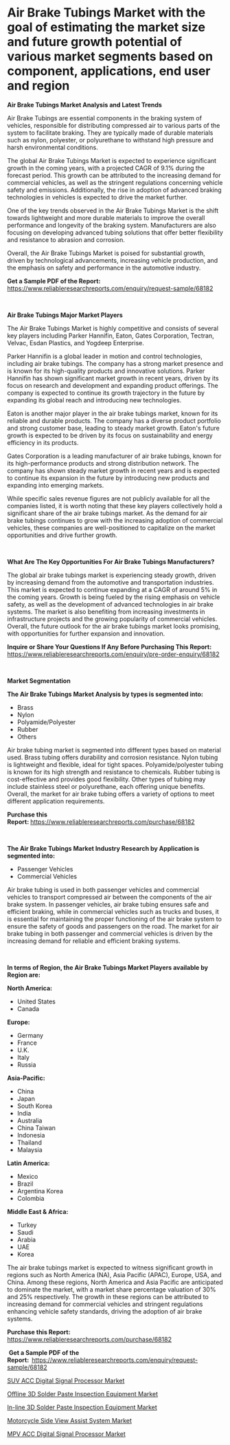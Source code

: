 <p><h1>Air Brake Tubings Market with the goal of estimating the market size and future growth potential of various market segments based on component, applications, end user and region</h1></p><p><strong>Air Brake Tubings Market Analysis and Latest Trends</strong></p>
<p><p>Air Brake Tubings are essential components in the braking system of vehicles, responsible for distributing compressed air to various parts of the system to facilitate braking. They are typically made of durable materials such as nylon, polyester, or polyurethane to withstand high pressure and harsh environmental conditions.</p><p>The global Air Brake Tubings Market is expected to experience significant growth in the coming years, with a projected CAGR of 9.1% during the forecast period. This growth can be attributed to the increasing demand for commercial vehicles, as well as the stringent regulations concerning vehicle safety and emissions. Additionally, the rise in adoption of advanced braking technologies in vehicles is expected to drive the market further.</p><p>One of the key trends observed in the Air Brake Tubings Market is the shift towards lightweight and more durable materials to improve the overall performance and longevity of the braking system. Manufacturers are also focusing on developing advanced tubing solutions that offer better flexibility and resistance to abrasion and corrosion.</p><p>Overall, the Air Brake Tubings Market is poised for substantial growth, driven by technological advancements, increasing vehicle production, and the emphasis on safety and performance in the automotive industry.</p></p>
<p><strong>Get a Sample PDF of the Report:&nbsp;</strong> <a href="https://www.reliableresearchreports.com/enquiry/request-sample/68182">https://www.reliableresearchreports.com/enquiry/request-sample/68182</a></p>
<p>&nbsp;</p>
<p><strong>Air Brake Tubings Major Market Players</strong></p>
<p><p>The Air Brake Tubings Market is highly competitive and consists of several key players including Parker Hannifin, Eaton, Gates Corporation, Tectran, Velvac, Esdan Plastics, and Yogdeep Enterprise. </p><p>Parker Hannifin is a global leader in motion and control technologies, including air brake tubings. The company has a strong market presence and is known for its high-quality products and innovative solutions. Parker Hannifin has shown significant market growth in recent years, driven by its focus on research and development and expanding product offerings. The company is expected to continue its growth trajectory in the future by expanding its global reach and introducing new technologies.</p><p>Eaton is another major player in the air brake tubings market, known for its reliable and durable products. The company has a diverse product portfolio and strong customer base, leading to steady market growth. Eaton's future growth is expected to be driven by its focus on sustainability and energy efficiency in its products.</p><p>Gates Corporation is a leading manufacturer of air brake tubings, known for its high-performance products and strong distribution network. The company has shown steady market growth in recent years and is expected to continue its expansion in the future by introducing new products and expanding into emerging markets.</p><p>While specific sales revenue figures are not publicly available for all the companies listed, it is worth noting that these key players collectively hold a significant share of the air brake tubings market. As the demand for air brake tubings continues to grow with the increasing adoption of commercial vehicles, these companies are well-positioned to capitalize on the market opportunities and drive further growth.</p></p>
<p>&nbsp;</p>
<p><strong>What Are The Key Opportunities For Air Brake Tubings Manufacturers?</strong></p>
<p><p>The global air brake tubings market is experiencing steady growth, driven by increasing demand from the automotive and transportation industries. This market is expected to continue expanding at a CAGR of around 5% in the coming years. Growth is being fueled by the rising emphasis on vehicle safety, as well as the development of advanced technologies in air brake systems. The market is also benefiting from increasing investments in infrastructure projects and the growing popularity of commercial vehicles. Overall, the future outlook for the air brake tubings market looks promising, with opportunities for further expansion and innovation.</p></p>
<p><strong>Inquire or Share Your Questions If Any Before Purchasing This Report:</strong> <a href="https://www.reliableresearchreports.com/enquiry/pre-order-enquiry/68182">https://www.reliableresearchreports.com/enquiry/pre-order-enquiry/68182</a></p>
<p>&nbsp;</p>
<p><strong>Market Segmentation</strong></p>
<p><strong>The Air Brake Tubings Market Analysis by types is segmented into:</strong></p>
<p><ul><li>Brass</li><li>Nylon</li><li>Polyamide/Polyester</li><li>Rubber</li><li>Others</li></ul></p>
<p><p>Air brake tubing market is segmented into different types based on material used. Brass tubing offers durability and corrosion resistance. Nylon tubing is lightweight and flexible, ideal for tight spaces. Polyamide/polyester tubing is known for its high strength and resistance to chemicals. Rubber tubing is cost-effective and provides good flexibility. Other types of tubing may include stainless steel or polyurethane, each offering unique benefits. Overall, the market for air brake tubing offers a variety of options to meet different application requirements.</p></p>
<p><strong>Purchase this Report:&nbsp;</strong><a href="https://www.reliableresearchreports.com/purchase/68182">https://www.reliableresearchreports.com/purchase/68182</a></p>
<p>&nbsp;</p>
<p><strong>The Air Brake Tubings Market Industry Research by Application is segmented into:</strong></p>
<p><ul><li>Passenger Vehicles</li><li>Commercial Vehicles</li></ul></p>
<p><p>Air brake tubing is used in both passenger vehicles and commercial vehicles to transport compressed air between the components of the air brake system. In passenger vehicles, air brake tubing ensures safe and efficient braking, while in commercial vehicles such as trucks and buses, it is essential for maintaining the proper functioning of the air brake system to ensure the safety of goods and passengers on the road. The market for air brake tubing in both passenger and commercial vehicles is driven by the increasing demand for reliable and efficient braking systems.</p></p>
<p>&nbsp;</p>
<p><strong>In terms of Region, the Air Brake Tubings Market Players available by Region are:</strong></p>
<p>
    <p> <strong> North America: </strong>
        <ul>
            <li>United States</li>
            <li>Canada</li>
        </ul>
        </p> 
    <p> <strong> Europe: </strong>
        <ul>
            <li>Germany</li>
            <li>France</li>
            <li>U.K.</li>
            <li>Italy</li>
            <li>Russia</li>
        </ul>
        </p> 
    <p> <strong> Asia-Pacific: </strong>
        <ul>
            <li>China</li>
            <li>Japan</li>
            <li>South Korea</li>
            <li>India</li>
            <li>Australia</li>
            <li>China Taiwan</li>
            <li>Indonesia</li>
            <li>Thailand</li>
            <li>Malaysia</li>
        </ul>
        </p> 
    <p> <strong> Latin America: </strong>
        <ul>
            <li>Mexico</li>
            <li>Brazil</li>
            <li>Argentina Korea</li>
            <li>Colombia</li>
        </ul>
        </p> 
    <p> <strong> Middle East & Africa: </strong>
        <ul>
            <li>Turkey</li>
            <li>Saudi</li>
            <li>Arabia</li>
            <li>UAE</li>
            <li>Korea</li>
        </ul>
    </p>
    </p>
<p><p>The air brake tubings market is expected to witness significant growth in regions such as North America (NA), Asia Pacific (APAC), Europe, USA, and China. Among these regions, North America and Asia Pacific are anticipated to dominate the market, with a market share percentage valuation of 30% and 25% respectively. The growth in these regions can be attributed to increasing demand for commercial vehicles and stringent regulations enhancing vehicle safety standards, driving the adoption of air brake systems.</p></p>
<p><strong>Purchase this Report: </strong><a href="https://www.reliableresearchreports.com/purchase/68182">https://www.reliableresearchreports.com/purchase/68182</a></p>
<p>&nbsp;<strong>Get a Sample PDF of the Report:&nbsp;&nbsp;</strong><a href="https://www.reliableresearchreports.com/enquiry/request-sample/68182">https://www.reliableresearchreports.com/enquiry/request-sample/68182</a></p>
<p><strong></strong></p>
<p><p><a href="https://natural-crush-b99.notion.site/SUV-ACC-Digital-Signal-Processor-Market-Research-Report-Unlocks-Analysis-on-the-Market-Financial-Sta-14668402326341ef9f1acd524ea3f503">SUV ACC Digital Signal Processor Market</a></p><p><a href="https://view.publitas.com/reportprime-1/offline-3d-solder-paste-inspection-equipment-market-size-focuses-on-market-dynamics-in-depth-analysis-and-future-projections-of-its-market-forecasted-for-period-from-2024-to-2031/">Offline 3D Solder Paste Inspection Equipment Market</a></p><p><a href="https://view.publitas.com/reportprime-1/in-line-3d-solder-paste-inspection-equipment-market-research-report-reveals-the-latest-trends-and-opportunities-of-this-market-for-period-from-2024-2031/">In-line 3D Solder Paste Inspection Equipment Market</a></p><p><a href="https://boundless-drawbridge-702.notion.site/Motorcycle-Side-View-Assist-System-Market-Research-Report-Provides-Critical-Insights-that-can-help-S-a6f967493a2e4bb0ba2b34d66daf2dcc">Motorcycle Side View Assist System Market</a></p><p><a href="https://gamy-alyssum-396.notion.site/MPV-ACC-Digital-Signal-Processor-Market-Analysis-and-Market-Size-Global-Industry-Overview-Market-S-58b9bec1995c4fe4871e81d0f5fb0b52">MPV ACC Digital Signal Processor Market</a></p></p>